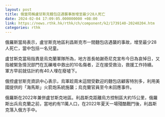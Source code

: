 ```yaml
---
layout: post
title: 俄當局稱盧甘斯克麵包店遇襲事故增至最少28人死亡
date: 2024-02-04 17:09:05.000000000 +08:00
link: https://news.rthk.hk/rthk/ch/component/k2/1739140-20240204.htm
categories: rthk
---
```


俄羅斯當局表示，盧甘斯克地區利昌斯克市一間麵包店遇襲的事故，增至最少28人死亡，當中包括一名兒童。

盧甘斯克當局指責是烏克蘭軍隊所為，地方首長帕謝奇尼克宣布今日為哀悼日，又指被緊急情況部門在瓦礫堆中救出的10名傷者，正在接受救治，救援工作持續。軍方早前就估計約有40人埋在廢墟下。

俄控盧甘斯克資訊中心表示，烏軍趁周末這間受歡迎的麵包店顧客特別多，利用美國提供的「海馬斯」火箭炮系統施襲；烏克蘭官員至今未回應事件。

俄羅斯在2022年兼併盧甘斯克地區。利昌斯克距離烏方控制區大約15公里，俄羅斯出兵烏克蘭之前，當地約有11萬人口，在2022年夏天一場殘酷戰鬥後，利昌斯克落入俄方手中。
